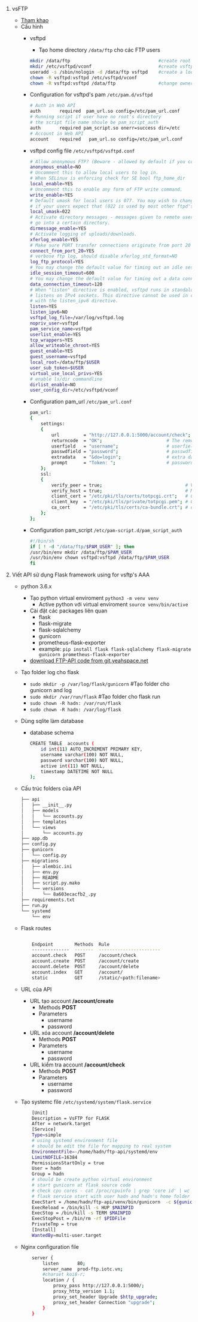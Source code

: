 1.  vsFTP
    *   [Tham khao](https://www.linode.com/docs/uptime/logs/use-logrotate-to-manage-log-files/)
    *   Cấu hình
        *   vsftpd
            *   Tạo home directory `/data/ftp` cho các FTP users

            ```bash
            mkdir /data/ftp									#create root directory for all ftp user
            mkdir /etc/vsftpd/vconf							#create vsftpd virtual users directory config
            useradd -s /sbin/nologin -d /data/ftp vsftpd	#create a local virtual user
            chown -R vsftpd:vsftpd /etc/vsftpd/vconf
            chown -R vsftpd:vsftpd /data/ftp				#change owner root directory for all ftp user
            ```

        *   Configuration for vsftpd's pam `/etc/pam.d/vsftpd`

            ```bash
            # Auth in Web API
            auth       required  pam_url.so config=/etc/pam_url.conf
            # Running script if user have no root's directory
            # the script file name shoule be pam_script_auth
            auth       required pam_script.so onerr=success dir=/etc
            # Account in Web API
            account    required   pam_url.so config=/etc/pam_url.conf
            ```

        *   vsftpd config file `/etc/vsftpd/vsftpd.conf`

            ```bash
            # Allow anonymous FTP? (Beware - allowed by default if you comment this out).
            anonymous_enable=NO
            # Uncomment this to allow local users to log in.
            # When SELinux is enforcing check for SE bool ftp_home_dir
            local_enable=YES
            # Uncomment this to enable any form of FTP write command.
            write_enable=YES
            # Default umask for local users is 077. You may wish to change this to 022,
            # if your users expect that (022 is used by most other ftpd's)
            local_umask=022
            # Activate directory messages - messages given to remote users when they
            # go into a certain directory.
            dirmessage_enable=YES
            # Activate logging of uploads/downloads.
            xferlog_enable=YES
            # Make sure PORT transfer connections originate from port 20 (ftp-data).
            connect_from_port_20=YES
            # verbose ftp log, should disable xferlog_std_format=NO
            log_ftp_protocol=YES
            # You may change the default value for timing out an idle session.
            idle_session_timeout=600
            # You may change the default value for timing out a data connection.
            data_connection_timeout=120
            # When "listen" directive is enabled, vsftpd runs in standalone mode and
            # listens on IPv4 sockets. This directive cannot be used in conjunction
            # with the listen_ipv6 directive.
            listen=YES
            listen_ipv6=NO
            vsftpd_log_file=/var/log/vsftpd.log
            nopriv_user=vsftpd
            pam_service_name=vsftpd
            userlist_enable=YES
            tcp_wrappers=YES
            allow_writeable_chroot=YES
            guest_enable=YES
            guest_username=vsftpd
            local_root=/data/ftp/$USER
            user_sub_token=$USER
            virtual_use_local_privs=YES
            # enable ls/dir commandline
            dirlist_enable=NO
            user_config_dir=/etc/vsftpd/vconf
            ```

        *   Configuration pam\_url `/etc/pam_url.conf`

            ```bash
            pam_url:
            {
                settings:
                {
                    url         = "http://127.0.0.1:5000/account/check"; # URI to fetch
                    returncode  = "OK";                        # The remote script/cgi should return a 200 http code and this string as its only results
                    userfield   = "username";                  # userfield name to send
                    passwdfield = "password";                  # passwdfield name to send
                    extradata   = "&do=login";                 # extra data to send
                    prompt      = "Token: ";                   # password prompt
                };
                ssl:
                {
                    verify_peer = true;                               # Verify peer?
                    verify_host = true;                               # Make sure peer CN matches?
                    client_cert = "/etc/pki/tls/certs/totpcgi.crt";   # Client-side certificate
                    client_key  = "/etc/pki/tls/private/totpcgi.pem"; # Client-side key
                    ca_cert     = "/etc/pki/tls/certs/ca-bundle.crt"; # ca cert - defaults to ca-bundle.crt
                };
            };
            ```

        *   Configuration pam\_script `/etc/pam-script.d/pam_script_auth`

            ```bash
            #!/bin/sh
            if [ ! -d "/data/ftp/$PAM_USER" ]; then
            /usr/bin/env mkdir /data/ftp/$PAM_USER
            /usr/bin/env chown vsftpd:vsftpd /data/ftp/$PAM_USER
            fi
            ```

2.  Viết API sử dụng Flask framework using for vsftp's AAA
    *   python 3.6.x
        *   Tạo python virtual enviroment `python3 -m venv venv`
            *   Active python với virtual enviroment `source venv/bin/active`
        *   Cài đặt các packages liên quan
            *   flask
            *   flask-migrate
            *   flask-sqlalchemy
            *   gunicorn
            *   prometheus-flask-exporter
            *   example: `pip install flask flask-sqlalchemy flask-migrate gunicorn prometheus-flask-exporter`
        *   [download FTP-API code from git.yeahspace.net](http://git.yeahspace.net/hadn4/system/raw/master/project-vsftp/ftp-api.tar.gz)
    *   Tạo folder log cho flask
        *   `sudo mkdir -p /var/log/flask/gunicorn` #Tạo folder cho gunicorn and log
        *   `sudo mkdir /var/run/flask` #Tạo folder cho flask run
        *   `sudo chown -R hadn: /var/run/flask`
        *   `sudo chown -R hadn: /var/log/flask`
    *   Dùng sqlite làm database
        *   database schema

            ```bash
            CREATE TABLE  accounts (
                id int(11) AUTO_INCREMENT PRIMARY KEY,
                username varchar(100) NOT NULL,
                password varchar(100) NOT NULL,
                active int(11) NOT NULL,
                timestamp DATETIME NOT NULL
            );
            ```

    *   Cấu trúc folders của API

        ```bash
        ├── api
        │   ├── __init__.py
        │   ├── models
        │   │   └── accounts.py
        │   ├── templates
        │   └── views
        │       └── accounts.py
        ├── app.db
        ├── config.py
        ├── gunicorn
        │   └── config.py
        ├── migrations
        │   ├── alembic.ini
        │   ├── env.py
        │   ├── README
        │   ├── script.py.mako
        │   └── versions
        │       └── 8a603ecacfb2_.py
        ├── requirements.txt
        ├── run.py
        └── systemd
            └── env
        ```

    *   Flask routes

        ```bash

            Endpoint        Methods  Rule
            --------------  -------  -----------------------
            account.check   POST     /account/check
            account.create  POST     /account/create
            account.delete  POST     /account/delete
            account.index   GET      /account/
            static          GET      /static/<path:filename>
        ```

    *   URL của API
        *   URL tạo account **/account/create**
            *   Methods **POST**
            *   Parameters
                *   username
                *   password
        *   URL xóa account **/account/delete**
            *   Methods **POST**
            *   Parameters
                *   username
                *   password
        *   URL kiểm tra account **/account/check**
            *   Methods **POST**
            *   Parameters
                *   username
                *   password
    *   Tạo systemc file `/etc/systemd/system/flask.service`

        ```bash
            [Unit]
            Description = VsFTP for FLASK
            After = network.target
            [Service]
            Type=simple
            # using systemd environment file
            # should be edit the file for mapping to real system
            EnvironmentFile=-/home/hadn/ftp-api/systemd/env
            LimitNOFILE=16384
            PermissionsStartOnly = true
            User = hadn
            Group = hadn
            # should be create python virtual environment
            # start gunicorn at flask source code
            # check cpu cores - cat /proc/cpuinfo | grep 'core id' | wc -l
            # flask service start with user hadn and hadn's home folder - /home/hadn
            ExecStart = /home/hadn/ftp-api/venv/bin/gunicorn  -c ${gunicorn_config_file} run:app -b 127.0.0.1:5000 -w 4 --pid ${PIDFile}
            ExecReload = /bin/kill -s HUP $MAINPID
            ExecStop = /bin/kill -s TERM $MAINPID
            ExecStopPost = /bin/rm -rf $PIDFile
            PrivateTmp = true
            [Install]
            WantedBy=multi-user.target
        ```

    *   Nginx configuration file

        ```bash
            server {
                listen       80;
                server_name  prod-ftp.iotc.vn;
                #charset koi8-r;
                location / {
                    proxy_pass http://127.0.0.1:5000/;
                    proxy_http_version 1.1;
                    proxy_set_header Upgrade $http_upgrade;
                    proxy_set_header Connection "upgrade";
                }
            }
        ```
